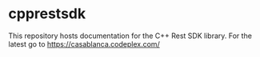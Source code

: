 cpprestsdk
==========
This repository hosts documentation for the C++ Rest SDK library.
For the latest go to https://casablanca.codeplex.com/
